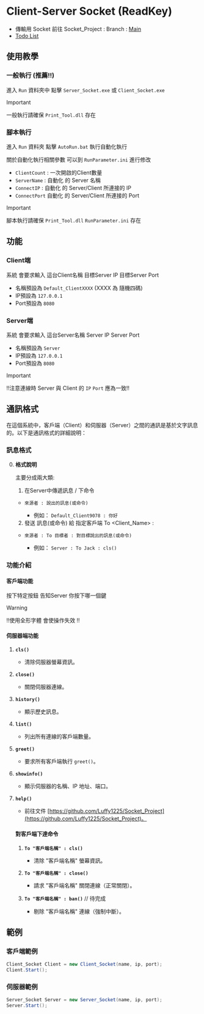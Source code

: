 # Client-Server Socket (ReadKey)

- 傳輸用 Socket 前往 Socket_Project : Branch : [Main](https://github.com/Luffy1225/Socket_Project/tree/ReadKey)
 - [Todo List](https://github.com/Luffy1225/Socket_Project/blob/ReadKey/Todo.md)

## 使用教學 

### 一般執行 (推薦!!)

進入 `Run` 資料夾中 點擊 `Server_Socket.exe` 或 `Client_Socket.exe` 

> [!IMPORTANT]
> 一般執行請確保 `Print_Tool.dll` 存在

### 腳本執行

進入 `Run` 資料夾 點擊 `AutoRun.bat` 執行自動化執行

關於自動化執行相關參數 可以到 `RunParameter.ini` 進行修改
   - `ClientCount` : 一次開啟的Client數量
   - `ServerName` : 自動化 的 Server 名稱
   - `ConnectIP` : 自動化 的 Server/Client 所連接的 IP
   - `ConnectPort` 自動化 的 Server/Client 所連接的 Port

> [!IMPORTANT]
> 腳本執行請確保 `Print_Tool.dll` `RunParameter.ini` 存在

## 功能

### Client端

系統 會要求輸入 這台Client名稱 目標Server IP 目標Server Port

* 名稱預設為 `Default_ClientXXXX` (XXXX 為 隨機四碼)
* IP預設為 `127.0.0.1` 
* Port預設為 `8080`

### Server端

系統 會要求輸入 這台Server名稱 Server IP Server Port

* 名稱預設為 `Server` 
* IP預設為 `127.0.0.1` 
* Port預設為 `8080`

> [!IMPORTANT]
> !!注意連線時 Server 與 Client 的 `IP` `Port` 應為一致!!


## 通訊格式

在這個系統中，客戶端（Client）和伺服器（Server）之間的通訊是基於文字訊息的。以下是通訊格式的詳細說明：

### 訊息格式

0. **格式說明**
    
    主要分成兩大類:
    1. 在Server中傳遞訊息 / 下命令
    - `來源者 : 說出的訊息(或命令)`
        
         - 例如： `Default_Client9078 : 你好`

    2. 發送 訊息(或命令) 給 指定客戶端 To <Client_Name> :<Message>
    - `來源者 : To 目標者 : 對目標說出的訊息(或命令)`

         - 例如： `Server : To Jack : cls()`


### 功能介紹


#### 客戶端功能

按下特定按鈕 告知Server 你按下哪一個鍵
> [!WARNING]
> !!使用全形字體 會使操作失效 !!

#### 伺服器端功能

1. **`cls()`**
   - 清除伺服器螢幕資訊。

2. **`close()`**
   - 關閉伺服器連線。

3. **`history()`**
   - 顯示歷史訊息。

4. **`list()`**
   - 列出所有連線的客戶端數量。

5. **`greet()`**
   - 要求所有客戶端執行 `greet()`。

6. **`showinfo()`**
   - 顯示伺服器的名稱、IP 地址、端口。

7. **`help()`**
   - 前往文件 [https://github.com/Luffy1225/Socket_Project](https://github.com/Luffy1225/Socket_Project)。

    #### 對客戶端下達命令

    1. **`To "客戶端名稱" : cls()`**
       - 清除 "客戶端名稱" 螢幕資訊。
    
    2. **`To "客戶端名稱" : close()`**
       - 請求 "客戶端名稱" 關閉連線（正常關閉）。
    
    3. **`To "客戶端名稱" : ban()`** // 待完成
       - 剔除 "客戶端名稱" 連線（強制中斷）。

## 範例

### 客戶端範例

```csharp
Client_Socket Client = new Client_Socket(name, ip, port);
Client.Start();
```

### 伺服器範例
```csharp
Server_Socket Server = new Server_Socket(name, ip, port);
Server.Start();
```
